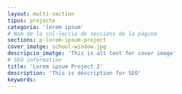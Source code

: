 ```yaml
---
layout: multi-section
tipus: projecte
categoria: 'lorem ipsum'
# Nom de la col·leccio de seccions de la pàgina
sections: p-lorem-ipsum-project
cover_imatge: school-window.jpg
descripcio_imatge: 'This is alt text for cover image'
# SEO information
title: 'Lorem ipsum Project 2'
description: 'This is description for SEO'
keywords:
---
```


